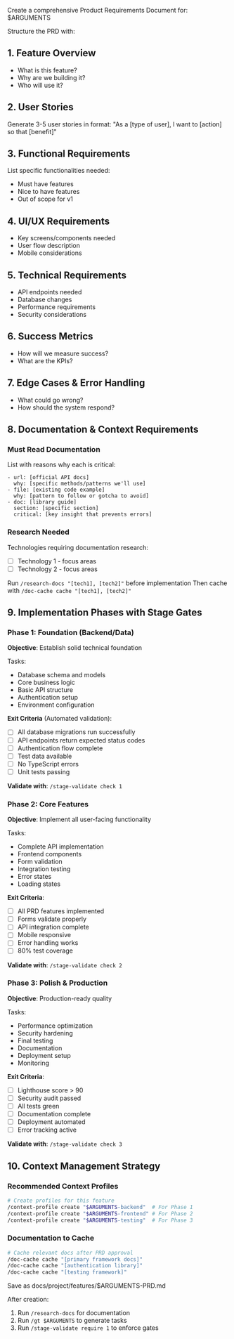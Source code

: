 Create a comprehensive Product Requirements Document for: $ARGUMENTS

Structure the PRD with:

## 1. Feature Overview
- What is this feature?
- Why are we building it?
- Who will use it?

## 2. User Stories
Generate 3-5 user stories in format:
"As a [type of user], I want to [action] so that [benefit]"

## 3. Functional Requirements
List specific functionalities needed:
- Must have features
- Nice to have features
- Out of scope for v1

## 4. UI/UX Requirements
- Key screens/components needed
- User flow description
- Mobile considerations

## 5. Technical Requirements
- API endpoints needed
- Database changes
- Performance requirements
- Security considerations

## 6. Success Metrics
- How will we measure success?
- What are the KPIs?

## 7. Edge Cases & Error Handling
- What could go wrong?
- How should the system respond?

## 8. Documentation & Context Requirements
### Must Read Documentation
List with reasons why each is critical:
```
- url: [official API docs] 
  why: [specific methods/patterns we'll use]
- file: [existing code example]
  why: [pattern to follow or gotcha to avoid]
- doc: [library guide]
  section: [specific section]
  critical: [key insight that prevents errors]
```

### Research Needed
Technologies requiring documentation research:
- [ ] Technology 1 - focus areas
- [ ] Technology 2 - focus areas

Run `/research-docs "[tech1], [tech2]"` before implementation
Then cache with `/doc-cache cache "[tech1], [tech2]"`

## 9. Implementation Phases with Stage Gates

### Phase 1: Foundation (Backend/Data)
**Objective**: Establish solid technical foundation

Tasks:
- Database schema and models
- Core business logic
- Basic API structure
- Authentication setup
- Environment configuration

**Exit Criteria** (Automated validation):
- [ ] All database migrations run successfully
- [ ] API endpoints return expected status codes
- [ ] Authentication flow complete
- [ ] Test data available
- [ ] No TypeScript errors
- [ ] Unit tests passing

**Validate with**: `/stage-validate check 1`

### Phase 2: Core Features
**Objective**: Implement all user-facing functionality

Tasks:
- Complete API implementation
- Frontend components
- Form validation
- Integration testing
- Error states
- Loading states

**Exit Criteria**:
- [ ] All PRD features implemented
- [ ] Forms validate properly
- [ ] API integration complete
- [ ] Mobile responsive
- [ ] Error handling works
- [ ] 80% test coverage

**Validate with**: `/stage-validate check 2`

### Phase 3: Polish & Production
**Objective**: Production-ready quality

Tasks:
- Performance optimization
- Security hardening
- Final testing
- Documentation
- Deployment setup
- Monitoring

**Exit Criteria**:
- [ ] Lighthouse score > 90
- [ ] Security audit passed
- [ ] All tests green
- [ ] Documentation complete
- [ ] Deployment automated
- [ ] Error tracking active

**Validate with**: `/stage-validate check 3`

## 10. Context Management Strategy

### Recommended Context Profiles
```bash
# Create profiles for this feature
/context-profile create "$ARGUMENTS-backend"  # For Phase 1
/context-profile create "$ARGUMENTS-frontend" # For Phase 2
/context-profile create "$ARGUMENTS-testing"  # For Phase 3
```

### Documentation to Cache
```bash
# Cache relevant docs after PRD approval
/doc-cache cache "[primary framework docs]"
/doc-cache cache "[authentication library]"
/doc-cache cache "[testing framework]"
```

Save as docs/project/features/$ARGUMENTS-PRD.md

After creation:
1. Run `/research-docs` for documentation
2. Run `/gt $ARGUMENTS` to generate tasks
3. Run `/stage-validate require 1` to enforce gates